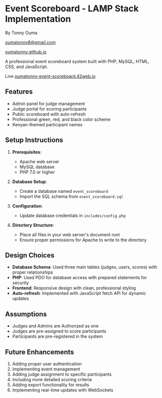 # Event Scoreboard - LAMP Stack Implementation

By Tonny Ouma

[oumatonny8@gmail.com](mailto:oumatonny8@gmail.com "oumatonny8@gmail.com")

[oumatonny.github.io](oumatonny.github.io "oumatonny.github.io") 

A professional event scoreboard system built with PHP, MySQL, HTML, CSS, and JavaScript.


Live [oumatonny-event-scoreboard.42web.io ](oumatonny-event-scoreboard.42web.io "oumatonny-event-scoreboard.42web.io")

## Features

- Admin panel for judge management
- Judge portal for scoring participants
- Public scoreboard with auto-refresh
- Professional green, red, and black color scheme
- Kenyan-themed participant names

## Setup Instructions

1. **Prerequisites**:

   - Apache web server
   - MySQL database
   - PHP 7.0 or higher
2. **Database Setup**:

   - Create a database named `event_scoreboard`
   - Import the SQL schema from `event_scoreboard.sql`
3. **Configuration**:

   - Update database credentials in `includes/config.php`
4. **Directory Structure**:

   - Place all files in your web server's document root
   - Ensure proper permissions for Apache to write to the directory

## Design Choices

- **Database Schema**: Used three main tables (judges, users, scores) with proper relationships
- **PHP**: Used PDO for database access with prepared statements for security
- **Frontend**: Responsive design with clean, professional styling
- **Auto-refresh**: Implemented with JavaScript fetch API for dynamic updates

## Assumptions

- Judges and Admins are Authorized as one
- Judges are pre-assigned to score participants
- Participants are pre-registered in the system

## Future Enhancements

1. Adding proper user authentication
2. Implementing event management
3. Adding judge assignment to specific participants
4. Including more detailed scoring criteria
5. Adding export functionality for results
6. Implementing real-time updates with WebSockets
